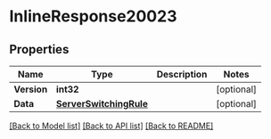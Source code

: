 # InlineResponse20023

## Properties

Name | Type | Description | Notes
------------ | ------------- | ------------- | -------------
**Version** | **int32** |  | [optional] 
**Data** | [**ServerSwitchingRule**](server_switching_rule.md) |  | [optional] 

[[Back to Model list]](../README.md#documentation-for-models) [[Back to API list]](../README.md#documentation-for-api-endpoints) [[Back to README]](../README.md)


